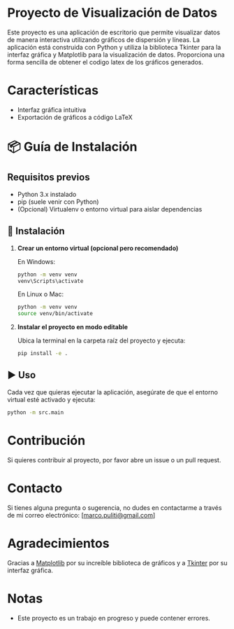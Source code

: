 # Proyecto de Visualización de Datos
Este proyecto es una aplicación de escritorio que permite visualizar datos de manera interactiva utilizando gráficos de dispersión y líneas. La aplicación está construida con Python y utiliza la biblioteca Tkinter para la interfaz gráfica y Matplotlib para la visualización de datos. Proporciona una forma sencilla de obtener el codigo latex de los gráficos generados.
# Características
- Interfaz gráfica intuitiva
- Exportación de gráficos a código LaTeX

# 📦 Guía de Instalación

## Requisitos previos

- Python 3.x instalado
- pip (suele venir con Python)
- (Opcional) Virtualenv o entorno virtual para aislar dependencias

## 🚀 Instalación

1. **Crear un entorno virtual (opcional pero recomendado)**

   En Windows:
   ```bash
   python -m venv venv
   venv\Scripts\activate
   ```

   En Linux o Mac:
   ```bash
   python -m venv venv
   source venv/bin/activate
   ```

2. **Instalar el proyecto en modo editable**

   Ubica la terminal en la carpeta raíz del proyecto y ejecuta:
   ```bash
   pip install -e .
   ```

## ▶️ Uso

Cada vez que quieras ejecutar la aplicación, asegúrate de que el entorno virtual esté activado y ejecuta:

```bash
python -m src.main
```

# Contribución
Si quieres contribuir al proyecto, por favor abre un issue o un pull request.
# Contacto
Si tienes alguna pregunta o sugerencia, no dudes en contactarme a través de mi correo electrónico: [marco.puliti@gmail.com]
# Agradecimientos
Gracias a [Matplotlib](https://matplotlib.org/) por su increíble biblioteca de gráficos y a [Tkinter](https://docs.python.org/3/library/tkinter.html) por su interfaz gráfica.
# Notas
- Este proyecto es un trabajo en progreso y puede contener errores.
